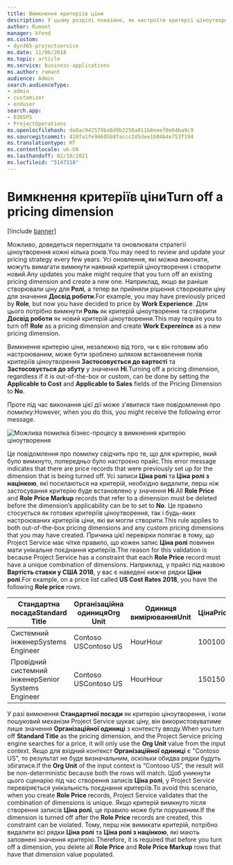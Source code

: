 ```yaml
---
title: Вимкнення критеріїв ціни
description: У цьому розділі показано, як настроїти критерії ціноутворення в рішенні Project Service.
author: Rumant
manager: kfend
ms.custom:
- dyn365-projectservice
ms.date: 11/06/2018
ms.topic: article
ms.service: business-applications
ms.author: rumant
audience: Admin
search.audienceType:
- admin
- customizer
- enduser
search.app:
- D365PS
- ProjectOperations
ms.openlocfilehash: da0ac942579ba8d9b2258a011b8eeef8e64ba9c9
ms.sourcegitcommit: 418fa1fe9d605b8faccc2d5dee1b04b4e753f194
ms.translationtype: HT
ms.contentlocale: uk-UA
ms.lasthandoff: 02/10/2021
ms.locfileid: "5147318"
---
```

# <a name="turn-off-a-pricing-dimension"></a><span data-ttu-id="0ba3f-103">Вимкнення критеріїв ціни</span><span class="sxs-lookup"><span data-stu-id="0ba3f-103">Turn off a pricing dimension</span></span>

[!include [banner](../includes/psa-now-project-operations.md)]

<span data-ttu-id="0ba3f-104">Можливо, доведеться переглядати та оновлювати стратегії ціноутворення кожні кілька років.</span><span class="sxs-lookup"><span data-stu-id="0ba3f-104">You may need to review and update your pricing strategy every few years.</span></span> <span data-ttu-id="0ba3f-105">Усі оновлення, які можна виконати, можуть вимагати вимкнути наявний критерій ціноутворення і створити новий.</span><span class="sxs-lookup"><span data-stu-id="0ba3f-105">Any updates you make might require that you turn off an existing pricing dimension and create a new one.</span></span> <span data-ttu-id="0ba3f-106">Наприклад, якщо ви раніше створювали ціну для **Ролі**, а тепер ви прийняли рішення створювати ціну для значення **Досвід роботи**.</span><span class="sxs-lookup"><span data-stu-id="0ba3f-106">For example, you may have previously priced by **Role**, but now you have decided to price by **Work Experience**.</span></span> <span data-ttu-id="0ba3f-107">Для цього потрібно вимкнути **Роль** як критерій ціноутворення та створити **Досвід роботи** як новий критерій ціноутворення.</span><span class="sxs-lookup"><span data-stu-id="0ba3f-107">This may require you to turn off **Role** as a pricing dimension and create **Work Expereince** as a new pricing dimension.</span></span> 

<span data-ttu-id="0ba3f-108">Вимкнення критерію ціни, незалежно від того, чи є він готовим або настроюваним, може бути зроблено шляхом встановлення полів критеріїв ціноутворення **Застосовується до вартості** та **Застосовується до збуту** у значення **Ні**.</span><span class="sxs-lookup"><span data-stu-id="0ba3f-108">Turning off a pricing dimension, regardless if it is out-of-the-box or custom, can be done by setting the **Applicable to Cost** and **Applicable to Sales** fields of the Pricing Dimension to **No**.</span></span>

<span data-ttu-id="0ba3f-109">Проте під час виконання цієї дії може з'явитися таке повідомлення про помилку:</span><span class="sxs-lookup"><span data-stu-id="0ba3f-109">However, when you do this, you might receive the following error message.</span></span>

![Можлива помилка бізнес-процесу в вимкнення критерію ціноутворення](media/Business-Process-Error.png)


<span data-ttu-id="0ba3f-111">Це повідомлення про помилку свідчить про те, що для критерію, який було вимкнуто, попередньо було настроєно прайс.</span><span class="sxs-lookup"><span data-stu-id="0ba3f-111">This error message indicates that there are price records that were previously set up for the dimension that is being turned off.</span></span> <span data-ttu-id="0ba3f-112">Усі записи **Ціна ролі** та **Ціна ролі з націнкою**, які посилаються на критерій, необхідно видалити, перш ніж застосування критерію буде встановлено у значення **Ні**.</span><span class="sxs-lookup"><span data-stu-id="0ba3f-112">All **Role Price** and **Role Price Markup** records that refer to a dimension must be deleted before the dimension’s applicability can be to set to **No**.</span></span> <span data-ttu-id="0ba3f-113">Це правило стосується як готових критеріїв ціноутворення, так і будь-яких настроюваних критеріїв ціни, які ви могли створити.</span><span class="sxs-lookup"><span data-stu-id="0ba3f-113">This rule applies to both out-of-the-box pricing dimensions and any custom pricing dimensions that you may have created.</span></span> <span data-ttu-id="0ba3f-114">Причина цієї перевірки полягає в тому, що Project Service має чітке правило, що кожен запис **Ціна ролі** повинен мати унікальне поєднання критеріїв.</span><span class="sxs-lookup"><span data-stu-id="0ba3f-114">The reason for this validation is because Project Service has a constraint that each **Role Price** record must have a unique combination of dimensions.</span></span> <span data-ttu-id="0ba3f-115">Наприклад, у прайсі під назвою **Вартість ставки у США 2018**, у вас є наведені нижче рядки **Ціни ролі**.</span><span class="sxs-lookup"><span data-stu-id="0ba3f-115">For example, on a price list called **US Cost Rates 2018**, you have the following **Role price** rows.</span></span> 

| <span data-ttu-id="0ba3f-116">Стандартна посада</span><span class="sxs-lookup"><span data-stu-id="0ba3f-116">Standard Title</span></span>         | <span data-ttu-id="0ba3f-117">Організаційна одиниця</span><span class="sxs-lookup"><span data-stu-id="0ba3f-117">Org Unit</span></span>    |<span data-ttu-id="0ba3f-118">Одиниця вимірювання</span><span class="sxs-lookup"><span data-stu-id="0ba3f-118">Unit</span></span>   |<span data-ttu-id="0ba3f-119">Ціна</span><span class="sxs-lookup"><span data-stu-id="0ba3f-119">Price</span></span>  |<span data-ttu-id="0ba3f-120">Грошова одиниця</span><span class="sxs-lookup"><span data-stu-id="0ba3f-120">Currency</span></span>  |
| -----------------------|-------------|-------|-------|----------|
| <span data-ttu-id="0ba3f-121">Системний інженер</span><span class="sxs-lookup"><span data-stu-id="0ba3f-121">Systems Engineer</span></span>|<span data-ttu-id="0ba3f-122">Contoso US</span><span class="sxs-lookup"><span data-stu-id="0ba3f-122">Contoso US</span></span>|<span data-ttu-id="0ba3f-123">Hour</span><span class="sxs-lookup"><span data-stu-id="0ba3f-123">Hour</span></span>| <span data-ttu-id="0ba3f-124">100</span><span class="sxs-lookup"><span data-stu-id="0ba3f-124">100</span></span>|<span data-ttu-id="0ba3f-125">USD</span><span class="sxs-lookup"><span data-stu-id="0ba3f-125">USD</span></span>|
| <span data-ttu-id="0ba3f-126">Провідний системний інженер</span><span class="sxs-lookup"><span data-stu-id="0ba3f-126">Senior Systems Engineer</span></span>|<span data-ttu-id="0ba3f-127">Contoso US</span><span class="sxs-lookup"><span data-stu-id="0ba3f-127">Contoso US</span></span>|<span data-ttu-id="0ba3f-128">Hour</span><span class="sxs-lookup"><span data-stu-id="0ba3f-128">Hour</span></span>| <span data-ttu-id="0ba3f-129">150</span><span class="sxs-lookup"><span data-stu-id="0ba3f-129">150</span></span>| <span data-ttu-id="0ba3f-130">USD</span><span class="sxs-lookup"><span data-stu-id="0ba3f-130">USD</span></span>|


<span data-ttu-id="0ba3f-131">У разі вимкнення **Стандартної посади** як критерію ціноутворення, і коли пошуковий механізм Project Service шукає ціну, він використовуватиме лише значення **Організаційної одиниці** з контексту вводу.</span><span class="sxs-lookup"><span data-stu-id="0ba3f-131">When you turn off **Standard Title** as the pricing dimension, and the Project Service pricing engine searches for a price, it will only use the **Org Unit** value from the input context.</span></span> <span data-ttu-id="0ba3f-132">Якщо для вхідний контекст **Організаційної одиниці** є "Contoso US", то результат не буде визначальним, оскільки обидва рядки будуть збігатися.</span><span class="sxs-lookup"><span data-stu-id="0ba3f-132">If the **Org Unit** of the input context is “Contoso US”, the result will be non-deterministic because both the rows will match.</span></span> <span data-ttu-id="0ba3f-133">Щоб уникнути цього сценарію під час створення записів **Ціна ролі**, у Project Service перевіряється унікальність поєднання критеріїв.</span><span class="sxs-lookup"><span data-stu-id="0ba3f-133">To avoid this scenario, when you create **Role Price** records, Project Service validates that the combination of dimensions is unique.</span></span> <span data-ttu-id="0ba3f-134">Якщо критерій вимкнуто після створення записів **Ціна ролі**, це правило може бути порушеним.</span><span class="sxs-lookup"><span data-stu-id="0ba3f-134">If the dimension is turned off after the **Role Price** records are created, this constraint can be violated.</span></span> <span data-ttu-id="0ba3f-135">Тому, перш ніж вимикати критерій, потрібно видалити всі рядки **Ціна ролі** та **Ціна ролі з націнкою**, які мають заповнені значення критерію.</span><span class="sxs-lookup"><span data-stu-id="0ba3f-135">Therefore, it is required that before you turn off a dimension, you delete all **Role Price** and **Role Price Markup** rows that have that dimension value populated.</span></span>

